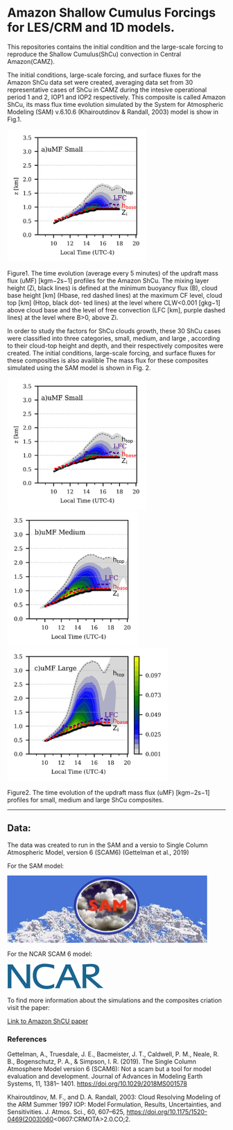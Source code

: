 # Amazon Shallow Cumulus Forcings for LES/CRM and 1D models. 

This repositories contains the initial 
condition and the large-scale forcing 
to reproduce the Shallow Cumulus(ShCu)
convection in Central Amazon(CAMZ). 

The initial conditions, large-scale forcing, and surface 
fluxes for the Amazon ShCu data set were created, 
averaging data set from 30 representative 
cases of ShCu in CAMZ during the intesive operational period 1 and 2, IOP1 and IOP2 
respectively. This composite is called Amazon ShCu, its mass flux time 
evolution simulated by the System for Atmospheric
Modeling (SAM)  v.6.10.6 (Khairoutdinov & Randall, 2003) model is show in Fig.1. 

<p float="">
 <img src="fig/mass_flux_2d_small.png" width="320" />
</p>
Figure1. The time evolution (average every 5 minutes) of the updraft mass flux (uMF) [kgm−2s−1] profiles
for the Amazon ShCu. The mixing layer height (Zi, black lines) is defined at the minimum buoyancy flux (B), cloud base
height [km] (Hbase, red dashed lines) at the maximum CF level, cloud top [km] (Htop, black dot-
ted lines) at the level where CLW<0.001 [gkg−1]  above cloud base and the
level of free convection (LFC [km], purple dashed lines) at the level where B>0, above Zi.

In order to study the factors for ShCu clouds growth, these 30 ShCu cases were classified 
into three categories, small, medium, and
large , according to their cloud-top height and depth, and their respectively composites were created.
The initial conditions, large-scale forcing, and surface 
fluxes for these composities is also availible 
The mass flux for these composites simulated using the SAM model is shown 
in Fig. 2. 

<p float="left">
  <img src="fig/mass_flux_2d_small.png" width="320" />
  <img src="/fig/mass_flux_2d_medium.png" width="300" /> 
  <img src="/fig/mass_flux_2d_large_all.png" width="370" />
</p>
Figure2. The time evolution of the updraft mass flux (uMF) [kgm−2s−1] profiles
for small, medium and large ShCu composites. 

_____
## Data:

The data  was created to run in
the SAM and a versio to 
Single Column Atmospheric Model, version 6 (SCAM6) (Gettelman et al., 2019)

For the SAM model:

![SAM](/fig/sam_logo.jpg)

For the NCAR SCAM 6 model:

![SCAM](/fig/logo-ncar-active.png)




To find more information about the simulations and the composites criation 
visit the paper:

[Link to Amazon ShCU paper](https://doi.org/10.1002/essoar.10510700.2)


### References

Gettelman, A., Truesdale, J. E., Bacmeister, J. T., Caldwell, P. M., Neale, R. B., Bogenschutz, P. A., & Simpson, I. R. (2019). The Single Column Atmosphere Model version 6 (SCAM6): Not a scam but a tool for model evaluation and development. Journal of Advances in Modeling Earth Systems, 11, 1381– 1401. https://doi.org/10.1029/2018MS001578

Khairoutdinov, M. F., and D. A. Randall, 2003: Cloud Resolving Modeling of the ARM Summer 1997 IOP: Model Formulation, Results, Uncertainties, and Sensitivities. J. Atmos. Sci., 60, 607–625, https://doi.org/10.1175/1520-0469(2003)060<0607:CRMOTA>2.0.CO;2.
